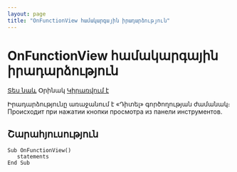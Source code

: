 ```yaml
---
layout: page
title: "OnFunctionView համակարգային իրադարձություն"
---
```


# OnFunctionView համակարգային իրադարձություն


[Տես նաև](OnFunctionAdd.md) Օրինակ [Կիրառվում է](../Defs/Data.html)

Իրադարձությունը առաջանում է «Դիտել» գործողության ժամանակ։ 
Происходит при нажатии кнопки просмотра из панели инструментов. 


## Շարահյուսություն

```as4x
Sub OnFunctionView()
   statements
End Sub
```
